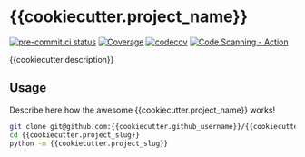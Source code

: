 # {{cookiecutter.project_name}}

[![pre-commit.ci status](https://results.pre-commit.ci/badge/github/{{cookiecutter.github_username}}/{{cookiecutter.project_slug}}/main.svg)](https://results.pre-commit.ci/latest/github/{{cookiecutter.github_username}}/{{cookiecutter.project_slug}}/main)
[![Coverage](https://github.com/{{cookiecutter.github_username}}/{{cookiecutter.project_slug}}/actions/workflows/coverage.yml/badge.svg)](https://github.com/{{cookiecutter.github_username}}/{{cookiecutter.project_slug}}/actions/workflows/coverage.yml)
[![codecov](https://codecov.io/gh/{{cookiecutter.github_username}}/{{cookiecutter.project_slug}}/branch/main/graph/badge.svg?token={{cookiecutter.codecov_badge_token}})](https://codecov.io/gh/{{cookiecutter.github_username}}/{{cookiecutter.project_slug}})
[![Code Scanning - Action](https://github.com/{{cookiecutter.github_username}}/{{cookiecutter.project_slug}}/actions/workflows/codeql.yml/badge.svg)](https://github.com/{{cookiecutter.github_username}}/{{cookiecutter.project_slug}}/actions/workflows/codeql.yml)

{{cookiecutter.description}}

<!-- TOC -->

## Usage

Describe here how the awesome {{cookiecutter.project_name}} works!

```bash
git clone git@github.com:{{cookiecutter.github_username}}/{{cookiecutter.project_slug}}.git
cd {{cookiecutter.project_slug}}
python -m {{cookiecutter.project_slug}}
```
